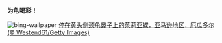 
**为龟喝彩！**

![bing-wallpaper](https://www.bing.com/th?id=OHR.ButterflyTurtle_ZH-CN5706515924_1920x1080.jpg)
[停在黄头侧颈龟鼻子上的茱莉亚蝶，亚马逊地区，厄瓜多尔 (© Westend61/Getty Images)](https://www.bing.com/search?q=%E4%B8%96%E7%95%8C%E6%B5%B7%E9%BE%9F%E6%97%A5&amp;form=hpcapt&amp;mkt=zh-cn)
  